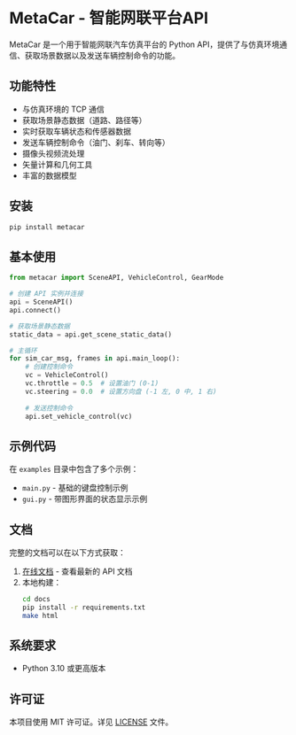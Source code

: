 # MetaCar - 智能网联平台API

MetaCar 是一个用于智能网联汽车仿真平台的 Python API，提供了与仿真环境通信、获取场景数据以及发送车辆控制命令的功能。

## 功能特性

- 与仿真环境的 TCP 通信
- 获取场景静态数据（道路、路径等）
- 实时获取车辆状态和传感器数据
- 发送车辆控制命令（油门、刹车、转向等）
- 摄像头视频流处理
- 矢量计算和几何工具
- 丰富的数据模型

## 安装

```bash
pip install metacar
```

## 基本使用

```python
from metacar import SceneAPI, VehicleControl, GearMode

# 创建 API 实例并连接
api = SceneAPI()
api.connect()

# 获取场景静态数据
static_data = api.get_scene_static_data()

# 主循环
for sim_car_msg, frames in api.main_loop():
    # 创建控制命令
    vc = VehicleControl()
    vc.throttle = 0.5  # 设置油门 (0-1)
    vc.steering = 0.0  # 设置方向盘 (-1 左, 0 中, 1 右)
    
    # 发送控制命令
    api.set_vehicle_control(vc)
```

## 示例代码

在 `examples` 目录中包含了多个示例：

- `main.py` - 基础的键盘控制示例
- `gui.py` - 带图形界面的状态显示示例

## 文档

完整的文档可以在以下方式获取：

1. [在线文档](https://autodrive-api-python.readthedocs.io/zh-cn/latest/) - 查看最新的 API 文档
2. 本地构建：
   ```bash
   cd docs
   pip install -r requirements.txt
   make html
   ```

## 系统要求

- Python 3.10 或更高版本

## 许可证

本项目使用 MIT 许可证。详见 [LICENSE](LICENSE) 文件。
